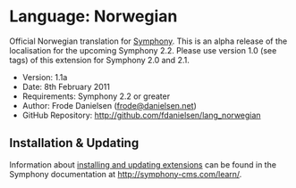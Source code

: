# Language: Norwegian

Official Norwegian translation for [Symphony](http://www.symphony-cms.com).
This is an alpha release of the localisation for the upcoming Symphony 2.2.
Please use version 1.0 (see tags) of this extension for Symphony 2.0 and 2.1.

- Version: 1.1a
- Date: 8th February 2011
- Requirements: Symphony 2.2 or greater
- Author: Frode Danielsen (frode@danielsen.net)
- GitHub Repository: <http://github.com/fdanielsen/lang_norwegian>

## Installation & Updating

Information about [installing and updating extensions](http://symphony-cms.com/learn/tasks/view/install-an-extension/) can be found in the Symphony documentation at <http://symphony-cms.com/learn/>.
